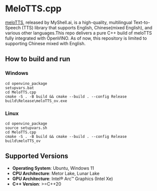 # MeloTTS.cpp

[meloTTS](https://github.com/myshell-ai/MeloTTS), released by MyShell.ai, is a high-quality, multilingual Text-to-Speech (TTS) library that supports English, Chinese(mixed English), and various other languages.This repo delivers a pure C++ build of meloTTS fully integrated with OpenVINO. As of now, this repository is limited to supporting Chinese mixed with English.

## How to build and run

### Windows
```
cd openvino_package
setupvars.bat
cd MeloTTS.cpp 
cmake -S . -B build && cmake --build . --config Release
build\Release\meloTTS_ov.exe
```
### Linux
```
cd openvino_package
source setupvars.sh
cd MeloTTS.cpp 
cmake -S . -B build && cmake --build . --config Release
build\meloTTS_ov
```

## Supported Versions
- **Operating System**: Ubuntu, Windows 11
- **CPU Architecture**: Metor Lake,  Lunar Lake
- **GPU Architecture**: Intel® Arc™ Graphics (Intel Xe)
- **C++ Version**: >=C++20


